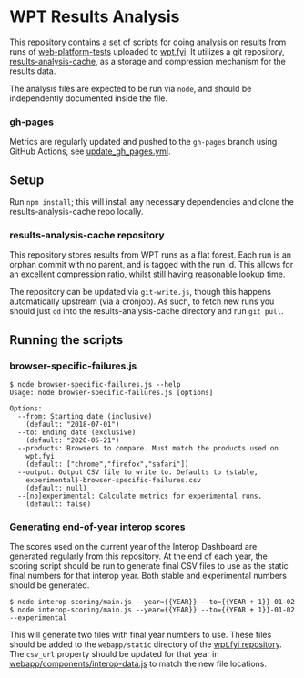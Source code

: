 # WPT Results Analysis

This repository contains a set of scripts for doing analysis on results from
runs of [web-platform-tests](https://web-platform-tests.org/) uploaded to
[wpt.fyi](https://wpt.fyi). It utilizes a git repository,
[results-analysis-cache](https://github.com/web-platform-tests/results-analysis-cache),
as a storage and compression mechanism for the results data.

The analysis files are expected to be run via `node`, and should be
independently documented inside the file.

### gh-pages

Metrics are regularly updated and pushed to the `gh-pages` branch using GitHub Actions, see [update_gh_pages.yml](.github/workflows/update_gh_pages.yml).

## Setup

Run `npm install`; this will install any necessary dependencies and clone the
results-analysis-cache repo locally.

### results-analysis-cache repository

This repository stores results from WPT runs as a flat forest. Each run is an
orphan commit with no parent, and is tagged with the run id. This allows for an
excellent compression ratio, whilst still having reasonable lookup time.

The repository can be updated via `git-write.js`, though this happens
automatically upstream (via a cronjob). As such, to fetch new runs you should
just `cd` into the results-analysis-cache directory and run `git pull`.

## Running the scripts

### browser-specific-failures.js

```
$ node browser-specific-failures.js --help
Usage: node browser-specific-failures.js [options]

Options:
  --from: Starting date (inclusive)
    (default: "2018-07-01")
  --to: Ending date (exclusive)
    (default: "2020-05-21")
  --products: Browsers to compare. Must match the products used on 
    wpt.fyi 
    (default: ["chrome","firefox","safari"])
  --output: Output CSV file to write to. Defaults to {stable, 
    experimental}-browser-specific-failures.csv 
    (default: null)
  --[no]experimental: Calculate metrics for experimental runs.
    (default: false)
```

### Generating end-of-year interop scores

The scores used on the current year of the Interop Dashboard are generated
regularly from this repository. At the end of each year, the scoring script
should be run to generate final CSV files to use as the static final numbers
for that interop year. Both stable and experimental numbers should be generated.

```
$ node interop-scoring/main.js --year={{YEAR}} --to={{YEAR + 1}}-01-02
$ node interop-scoring/main.js --year={{YEAR}} --to={{YEAR + 1}}-01-02 --experimental
```

This will generate two files with final year numbers to use. These files should
be added to the `webapp/static` directory of the
[wpt.fyi repository](https://github.com/web-platform-tests/wpt.fyi). The
`csv_url` property should be updated for that year in
[webapp/components/interop-data.js](https://github.com/web-platform-tests/wpt.fyi/blob/main/webapp/components/interop-data.js)
to match the new file locations.
